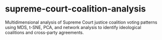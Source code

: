 # supreme-court-coalition-analysis
Multidimensional analysis of Supreme Court justice coalition voting patterns using MDS, t-SNE, PCA, and network analysis to identify ideological coalitions and cross-party agreements.
